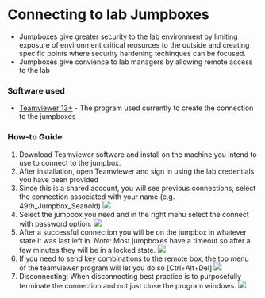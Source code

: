# Connecting to lab Jumpboxes
- Jumpboxes give greater security to the lab environment by limiting exposure of environment critical reosurces to the outside and creating specific points where security hardening techinques can be focused.
- Jumpboxes give convience to lab managers by allowing remote access to the lab

### Software used
- [Teamviewer 13+](https://www.teamviewer.com/en-us/download/windows/) - The program used currently to create the connection to the jumpboxes

### How-to Guide
1. Download Teamviewer software and install on the machine you intend to use to connect to the jumpbox.
2. After installation, open Teamviewer and sign in using the lab credentials you have been provided
3. Since this is a shared account, you will see previous connections, select the connection associated with your name (e.g. 49th_Jumpbox_Seanold) ![](https://github.com/DrJZoidberg/lab-documentation/blob/master/guides/resources/recent_connections.PNG)
4. Select the jumpbox you need and in the right menu select the connect with password option. ![](https://github.com/DrJZoidberg/lab-documentation/blob/master/guides/resources/connection_option.PNG)
5. After a successful connection you will be on the jumpbox in whatever state it was last left in. *Note*: Most jumpboxes have a timeout so after a few minutes they will be in a locked state. ![](https://github.com/DrJZoidberg/lab-documentation/blob/master/guides/resources/connection_option.PNG)
6. If you need to send key combinations to the remote box, the top menu of the teamviewer program will let you do so [Ctrl+Alt+Del] ![](https://github.com/DrJZoidberg/lab-documentation/blob/master/guides/resources/connection_options.PNG)
7. Disconnecting: When disconnecting best practice is to purposefully terminate the connection and not just close the program windows. ![](https://github.com/DrJZoidberg/lab-documentation/blob/master/guides/resources/end_session.PNG)
